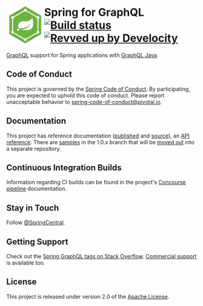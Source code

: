 # <img align="left" src="spring-graphql-docs/src/docs/spring-graphql.svg" width="100" height="100"> Spring for GraphQL [![Build status](https://github.com/spring-projects/spring-graphql/actions/workflows/build-and-deploy-snapshot.yml/badge.svg?branch=main)](https://github.com/spring-projects/spring-graphql/actions/workflows/build-and-deploy-snapshot.yml?query=branch%3Amain) [![Revved up by Develocity](https://img.shields.io/badge/Revved%20up%20by-Develocity-06A0CE?logo=Gradle&labelColor=02303A)](https://ge.spring.io/scans?search.rootProjectNames=spring-graphql)

[GraphQL](https://graphql.org/) support for Spring applications with [GraphQL Java](https://github.com/graphql-java/graphql-java).

## Code of Conduct

This project is governed by the [Spring Code of Conduct](CODE_OF_CONDUCT.adoc). By participating, you are expected to uphold this code of conduct. Please report unacceptable behavior to spring-code-of-conduct@pivotal.io.

## Documentation

This project has reference documentation ([published](https://docs.spring.io/spring-graphql/reference/) and [source](spring-graphql-docs/modules/ROOT)), an
[API reference](https://docs.spring.io/spring-graphql/docs/current-SNAPSHOT/api/). There are [samples](https://github.com/spring-projects/spring-graphql/tree/1.0.x/samples) in the 1.0.x branch that will be [moved out](https://github.com/spring-projects/spring-graphql/issues/208) into a separate repository.

## Continuous Integration Builds

Information regarding CI builds can be found in the project's [Concourse pipeline](ci/README.adoc) documentation.

## Stay in Touch

Follow [@SpringCentral](https://twitter.com/springcentral).

## Getting Support
Check out the [Spring GraphQL tags on Stack Overflow](https://stackoverflow.com/questions/tagged/spring-graphql).
[Commercial support](https://spring.io/support) is available too.


## License

This project is released under version 2.0 of the [Apache License](https://www.apache.org/licenses/LICENSE-2.0).
